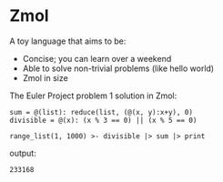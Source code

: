 # Zmol

A toy language that aims to be:

- Concise; you can learn over a weekend
- Able to solve non-trivial problems (like hello world)
- Zmol in size

The Euler Project problem 1 solution in Zmol:

```
sum = @(list): reduce(list, (@(x, y):x+y), 0) 
divisible = @(x): (x % 3 == 0) || (x % 5 == 0)

range_list(1, 1000) >- divisible |> sum |> print
```

output:
```
233168
```